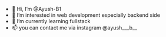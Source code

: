 - 👋 Hi, I’m @Ayush-B1
- 👀 I’m interested in web development especially backend side
- 🌱 I’m currently learning fullstack
- 📫 you can contact me via instagram @ayush___b__

<!---
Ayush-B1/Ayush-B1 is a ✨ special ✨ repository because its `README.md` (this file) appears on your GitHub profile.
You can click the Preview link to take a look at your changes.
--->
